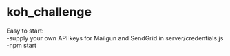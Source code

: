 # koh_challenge

Easy to start:\
-supply your own API keys for Mailgun and SendGrid in server/credentials.js\
-npm start

